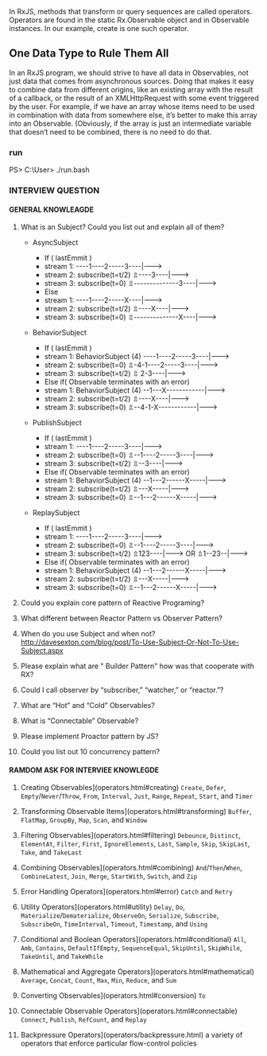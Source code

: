 In RxJS, methods that transform or query sequences are called operators.
Operators are found in the static Rx.Observable object and in Observable
instances. In our example, create is one such operator.


## One Data Type to Rule Them All
In an RxJS program, we should strive to have all data in Observables, not just data
that comes from asynchronous sources. Doing that makes it easy to combine data
from different origins, like an existing array with the result of a callback, or the result
of an XMLHttpRequest with some event triggered by the user.
For example, if we have an array whose items need to be used in combination with
data from somewhere else, it’s better to make this array into an Observable. (Obviously,
if the array is just an intermediate variable that doesn’t need to be combined, there
is no need to do that.



### run
PS> C:\User\> ./run.bash


### INTERVIEW QUESTION 

#### GENERAL KNOWLEAGDE
1. What is an Subject? Could you list out and explain all of them?
   -   AsyncSubject 
        + If ( lastEmmit )
        -   stream 1:                  ----1----2-----3----|--->
        -   stream 2: subscribe(t=t/2)           ⇫----3----|---> 
        -   stream 3: subscribe(t=0)   ⇫--------------3----|--->
        + Else
        -   stream 1:                  ----1----2-----X----|--->
        -   stream 2: subscribe(t=t/2)           ⇫----X----|---> 
        -   stream 3: subscribe(t=0)   ⇫--------------X----|--->
  
   -   BehaviorSubject 
        + If ( lastEmmit )
        -   stream 1: BehaviorSubject (4)  ----1----2-----3----|--->
        -   stream 2: subscribe(t=0)       ⇫-4-1----2-----3----|---> 
        -   stream 3: subscribe(t=t/2)                ⇫ 2-3----|--->  
        + Else if( Observable terminates with an error)
        -   stream 1: BehaviorSubject (4)   --1---X------------|--->
        -   stream 2: subscribe(t=t/2)               ⇫----X----|---> 
        -   stream 3: subscribe(t=0)       ⇫--4-1-X------------|--->  
  
   -   PublishSubject
        + If ( lastEmmit )
        -   stream 1:                      ----1----2-----3----|--->
        -   stream 2: subscribe(t=0)        ⇫--1----2-----3----|---> 
        -   stream 3: subscribe(t=t/2)                 ⇫--3----|--->  
        + Else if( Observable terminates with an error)
        -   stream 1: BehaviorSubject (4)   --1---2------X-----|--->
        -   stream 2: subscribe(t=t/2)               ⇫---X-----|---> 
        -   stream 3: subscribe(t=0)       ⇫--1---2------X-----|--->  

   -   ReplaySubject
       + If ( lastEmmit )
        -   stream 1:                     ----1----2-----3----|--->
        -   stream 2: subscribe(t=0)       ⇫--1----2-----3----|---> 
        -   stream 3: subscribe(t=t/2)                ⇫123----|--->
                                                   OR ⇫1--23--|--->
        + Else if( Observable terminates with an error)
        -   stream 1: BehaviorSubject (4)   --1---2------X-----|--->
        -   stream 2: subscribe(t=t/2)               ⇫---X-----|---> 
        -   stream 3: subscribe(t=0)       ⇫--1---2------X-----|---> 

2. Could you explain core pattern of Reactive Programing?
3. What different between Reactor Pattern vs Observer Pattern?
4. When do you use Subject and when not?     http://davesexton.com/blog/post/To-Use-Subject-Or-Not-To-Use-Subject.aspx
5. Please explain what are  " Builder Pattern" how was that cooperate with RX?
6. Could I call observer by “subscriber,” “watcher,” or “reactor.”?
7. What are “Hot” and “Cold” Observables?
8. What is  “Connectable” Observable?
9. Please implement Proactor pattern by JS?
10. Could you list out 10 concurrency pattern?
    
   
#### RAMDOM ASK FOR INTERVIEE KNOWLEGDE



1. Creating Observables](operators.html#creating)
`Create`, `Defer`, `Empty`/`Never`/`Throw`, `From`, `Interval`, `Just`, `Range`, `Repeat`, `Start`, and `Timer`

2. Transforming Observable Items](operators.html#transforming)
`Buffer`, `FlatMap`, `GroupBy`, `Map`, `Scan`, and `Window`

3. Filtering Observables](operators.html#filtering)
`Debounce`, `Distinct`, `ElementAt`, `Filter`, `First`, `IgnoreElements`, `Last`, `Sample`, `Skip`, `SkipLast`, `Take`, and `TakeLast`

4. Combining Observables](operators.html#combining)
`And`/`Then`/`When`, `CombineLatest`, `Join`, `Merge`, `StartWith`, `Switch`, and `Zip`

5. Error Handling Operators](operators.html#error)
`Catch` and `Retry`

6. Utility Operators](operators.html#utility)
`Delay`, `Do`, `Materialize`/`Dematerialize`, `ObserveOn`, `Serialize`, `Subscribe`, `SubscribeOn`, `TimeInterval`, `Timeout`, `Timestamp`, and `Using`

7. Conditional and Boolean Operators](operators.html#conditional)
`All`, `Amb`, `Contains`, `DefaultIfEmpty`, `SequenceEqual`, `SkipUntil`, `SkipWhile`, `TakeUntil`, and `TakeWhile`

8. Mathematical and Aggregate Operators](operators.html#mathematical)
`Average`, `Concat`, `Count`, `Max`, `Min`, `Reduce`, and `Sum`

9. Converting Observables](operators.html#conversion)
`To`

10. Connectable Observable Operators](operators.html#connectable)
`Connect`, `Publish`, `RefCount`, and `Replay`

11. Backpressure Operators](operators/backpressure.html)
a variety of operators that enforce particular flow-control policies

